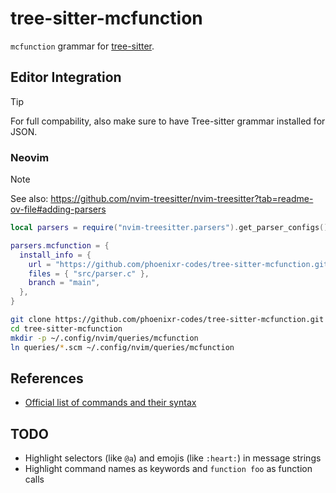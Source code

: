 # tree-sitter-mcfunction

`mcfunction` grammar for [tree-sitter][].

## Editor Integration

> [!TIP]
> For full compability, also make sure to have Tree-sitter grammar installed for
> JSON.

### Neovim

> [!NOTE]
> See also: <https://github.com/nvim-treesitter/nvim-treesitter?tab=readme-ov-file#adding-parsers>

```lua
local parsers = require("nvim-treesitter.parsers").get_parser_configs()

parsers.mcfunction = {
  install_info = {
    url = "https://github.com/phoenixr-codes/tree-sitter-mcfunction.git",
    files = { "src/parser.c" },
    branch = "main",
  },
}
```

```sh
git clone https://github.com/phoenixr-codes/tree-sitter-mcfunction.git
cd tree-sitter-mcfunction
mkdir -p ~/.config/nvim/queries/mcfunction
ln queries/*.scm ~/.config/nvim/queries/mcfunction
```

## References

- [Official list of commands and their syntax](https://github.com/MicrosoftDocs/minecraft-creator/tree/main/creator/Commands/commands)

## TODO

- Highlight selectors (like `@a`) and emojis (like `:heart:`) in message strings
- Highlight command names as keywords and `function foo` as function calls

[tree-sitter]: https://github.com/tree-sitter/tree-sitter
